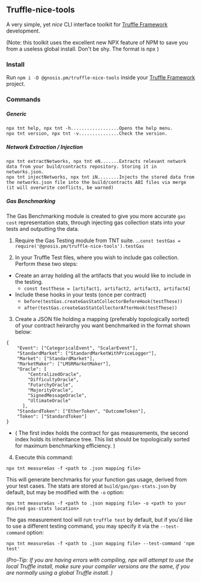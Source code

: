 ## Truffle-nice-tools
A very simple, yet *nice* CLI interface toolkit for  [Truffle Framework](https://truffleframework.com/) development.

(Note: this toolkit uses the excellent new NPX feature of NPM to save you from a useless global install. Don't be shy. The format is npx <command>)

### Install
Run `npm i -D @gnosis.pm/truffle-nice-tools` inside your [Truffle Framework](https://truffleframework.com/) project.

### Commands

##### Generic
```
npx tnt help, npx tnt -h..................Opens the help menu.
npx tnt version, npx tnt -v...............Check the version.
```
##### Network Extraction / Injection
```
npx tnt extractNetworks, npx tnt eN.......Extracts relevant network data from your build/contracts repository. Storing it in networks.json.
npx tnt injectNetworks, npx tnt iN........Injects the stored data from the networks.json file into the build/contracts ABI files via merge (it will overwrite conflicts, be warned)
```

##### Gas Benchmarking
The Gas Benchmarking module is created to give you more accurate `gas cost` representation stats, through injecting gas collection stats into your tests and outputting the data. 

1. Require the Gas Testing module from TNT suite.
...`const testGas = require('@gnosis.pm/truffle-nice-tools').testGas`

2. In your Truffle Test files, where you wish to include gas collection. Perform these two steps:
 + Create an array holding all the artifacts that you would like to include in the testing. 
     * `const testThese = [artifact1, artifact2, artifact3, artifact4]`
  + Include these hooks in your tests (once per contract)
     * `before(testGas.createGasStatCollectorBeforeHook(testThese))`
     * `after(testGas.createGasStatCollectorAfterHook(testThese))`
3. Create a JSON file holding a mapping (preferably topologically sorted) of your contract heirarchy you want benchmarked in the format shown below:
```
{
    "Event": ["CategoricalEvent", "ScalarEvent"],
    "StandardMarket": ["StandardMarketWithPriceLogger"],
    "Market": ["StandardMarket"],
    "MarketMaker": ["LMSRMarketMaker"],
    "Oracle": [
        "CentralizedOracle",
        "DifficultyOracle",
        "FutarchyOracle",
        "MajorityOracle",
        "SignedMessageOracle",
        "UltimateOracle"
      ],
    "StandardToken": ["EtherToken", "OutcomeToken"],
    "Token": ["StandardToken"]
}
```
  * ( The first index holds the contract for gas measurements, the second index holds its inheritance tree. This list should be topologically sorted for maximum benchmarking efficiency. )
4. Execute this command:
```
npx tnt measureGas -f <path to .json mapping file>
``` 

This will generate benchmarks for your function gas usage, derived from your test cases. The stats are stored at `build/gas/gas-stats.json` by default, but may be modified with the `-o` option:

```
npx tnt measureGas -f <path to .json mapping file> -o <path to your desired gas-stats location>
```

The gas measurement tool will run `truffle test` by default, but if you'd like to use a different testing command, you may specify it via the `--test-command` option:

```
npx tnt measureGas -f <path to .json mapping file> --test-command 'npm test'
```

*(Pro-Tip: If you are having errors with compiling, npx will attempt to use the local Truffle install, make sure your compiler versions are the same, if you are normally using a global Truffle install. )*
